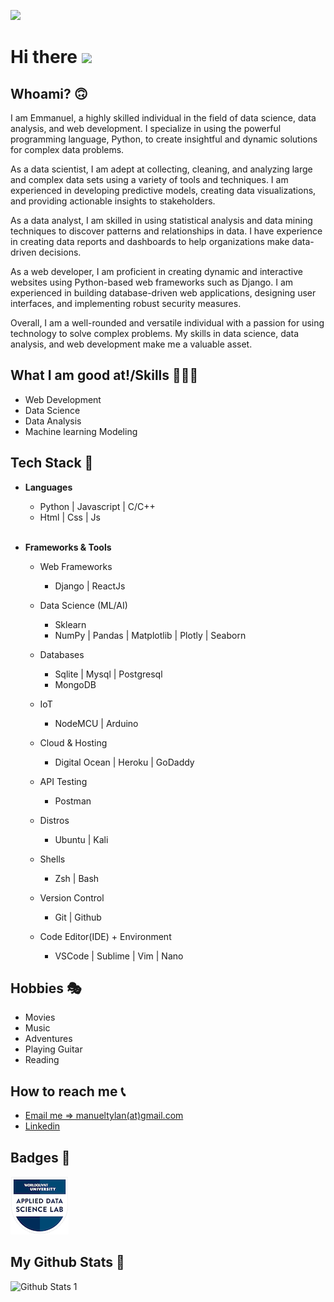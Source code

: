 ![](https://komarev.com/ghpvc/?username=e-ManueI&style=for-the-badge&color=brightgreen)

# <b>Hi there</b> <img src="https://raw.githubusercontent.com/MartinHeinz/MartinHeinz/master/wave.gif" width="30px">

## <b>Whoami? 🙃</b>

I am Emmanuel, a highly skilled individual in the field of data science, data analysis, and web development. I specialize in using the powerful programming language, Python, to create insightful and dynamic solutions for complex data problems.

As a data scientist, I am adept at collecting, cleaning, and analyzing large and complex data sets using a variety of tools and techniques. I am experienced in developing predictive models, creating data visualizations, and providing actionable insights to stakeholders.

As a data analyst, I am skilled in using statistical analysis and data mining techniques to discover patterns and relationships in data. I have experience in creating data reports and dashboards to help organizations make data-driven decisions.

As a web developer, I am proficient in creating dynamic and interactive websites using Python-based web frameworks such as Django. I am experienced in building database-driven web applications, designing user interfaces, and implementing robust security measures.

Overall, I am a well-rounded and versatile individual with a passion for using technology to solve complex problems. My skills in data science, data analysis, and web development make me a valuable asset.

## <b>What I am good at!/Skills 🧙🏼‍♂️</b>
<ul>
    <li>Web Development</li>
    <li>Data Science</li>
    <li>Data Analysis</li>
    <li>Machine learning Modeling</li>
</ul>

## <b>Tech Stack 🧰</b>
<ul>
    <li>
        <p><b>Languages</b></p>
        <ul>
            <li>Python | Javascript | C/C++ </li>
            <li>Html | Css | Js</li>
        </ul><br>
    </li>
    <li>
        <p><b>Frameworks & Tools</b></p>
        <ul>
            <li>
                <p>Web Frameworks</p>
                <ul>
                    <li>Django | ReactJs</li>
                </ul>
            </li>
            <li>
                <p>Data Science (ML/AI)</p>
                <ul>
                    <li>Sklearn</li>
                    <li>NumPy | Pandas | Matplotlib |  Plotly | Seaborn</li>
                </ul>
            </li>
            <li>
                <p> Databases</p>
                <ul>
                    <li> Sqlite | Mysql | Postgresql</li>
                    <li>MongoDB</li>
                </ul>
            </li>
            <li>
                <p>IoT</p>
                <ul>
                    <li>NodeMCU | Arduino</li>
                </ul>
            </li>
            <li>
                <p> Cloud & Hosting</samp</p>
                <ul>
                    <li> Digital Ocean | Heroku | GoDaddy </li>
                </ul>
            </li>
            <li>
                <p> API Testing</samp</p>
                <ul>
                    <li> Postman </li>
                </ul>
            </li>
            <li>
                <p> Distros </samp</p>
                <ul>
                    <li> Ubuntu | Kali </li>
                </ul>
            </li>
            <li>
                <p> Shells </samp</p>
                <ul>
                    <li> Zsh | Bash  </li>
                </ul>
            </li>
            <li>
                <p> Version Control </samp</p>
                <ul>
                    <li> Git | Github  </li>
                </ul>
            </li>
            <li>
                <p> Code Editor(IDE) + Environment </samp</p>
                <ul>
                    <li> VSCode | Sublime | Vim | Nano  </li>
                </ul>
            </li>
        </ul>
    </li>
</ul>

## <b>Hobbies 🎭</b>
<ul>
    <li>Movies</li>
    <li>Music</li>
    <li>Adventures</li>
    <li>Playing Guitar</li>
    <li>Reading</li>
</ul>

## <b>How to reach me 📞</b>
<ul>
    <li>
        <a href="mailto:manueltylan@gmail.com">Email me => manueltylan(at)gmail.com</a>
    </li>
    <li>
        <a href="https://www.linkedin.com/in/emmanuel-eit/" target="_blank">Linkedin</a>
    </li>
</ul>

## <b>Badges 📂</b>

<a href="https://www.credly.com/badges/b8fca50e-3ec9-4999-84c8-55d54a6bf31e/public_url" target="_blank">
    <img src="applied-data-science-lab.2.png"></img>
</a>
<br>

## <b>My Github Stats 📃</b>
![Github Stats 1](https://github-readme-stats.vercel.app/api?username=e-ManueI)<br>